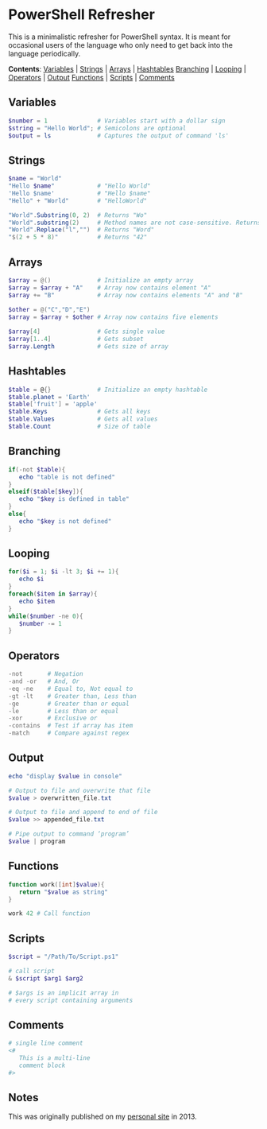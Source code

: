 # PowerShell Refresher<a name="top"></a>

This is a minimalistic refresher for PowerShell syntax. It is meant for occasional users of the language who only need to get back into the language periodically. 

**Contents**:
[Variables](#Variables) | [Strings](#Strings) | [Arrays](#Arrays) | [Hashtables](#Hashtables)
[Branching](#Branching) | [Looping](#Looping) | [Operators](#Operators) | [Output](#Output)
[Functions](#Functions) | [Scripts](#Scripts) | [Comments](#Comments)

## Variables
```powershell
$number = 1              # Variables start with a dollar sign
$string = "Hello World"; # Semicolons are optional
$output = ls             # Captures the output of command 'ls'
```

## Strings
```powershell
$name = "World"
"Hello $name"            # "Hello World"
'Hello $name'            # "Hello $name"
"Hello" + "World"        # "HelloWorld"

"World".Substring(0, 2)  # Returns "Wo"
"World".substring(2)     # Method names are not case-sensitive. Returns "rld" 
"World".Replace("l","")  # Returns "Word"
"$(2 + 5 * 8)"           # Returns "42"
```

## Arrays
```powershell
$array = @()             # Initialize an empty array
$array = $array + "A"    # Array now contains element "A"
$array += "B"            # Array now contains elements "A" and "B"

$other = @("C","D","E")
$array = $array + $other # Array now contains five elements
 
$array[4]                # Gets single value
$array[1..4]             # Gets subset
$array.Length            # Gets size of array
```

## Hashtables
```powershell
$table = @{}             # Initialize an empty hashtable
$table.planet = 'Earth'
$table['fruit'] = 'apple'
$table.Keys              # Gets all keys
$table.Values            # Gets all values
$table.Count             # Size of table
```

## Branching
```powershell
if(-not $table){
   echo "table is not defined"
}
elseif($table[$key]){
   echo "$key is defined in table"
}
else{
   echo "$key is not defined"
}
```

## Looping
```powershell
for($i = 1; $i -lt 3; $i += 1){
   echo $i
}
foreach($item in $array){
   echo $item
}
while($number -ne 0){
   $number -= 1
}

```

## Operators
```powershell
-not       # Negation
-and -or   # And, Or
-eq -ne    # Equal to, Not equal to
-gt -lt    # Greater than, Less than
-ge        # Greater than or equal
-le        # Less than or equal
-xor       # Exclusive or
-contains  # Test if array has item
-match     # Compare against regex
```

## Output
```powershell
echo "display $value in console"

# Output to file and overwrite that file
$value > overwritten_file.txt

# Output to file and append to end of file
$value >> appended_file.txt

# Pipe output to command ‘program’
$value | program 
```

## Functions
```powershell
function work([int]$value){
   return "$value as string"
}

work 42 # Call function
```

## Scripts
```powershell
$script = "/Path/To/Script.ps1"

# call script
& $script $arg1 $arg2 

# $args is an implicit array in
# every script containing arguments
```

## Comments
```powershell
# single line comment
<#
   This is a multi-line
   comment block
#>
```

## Notes
This was originally published on my [personal site](https://turtlesort.com/) in 2013.
